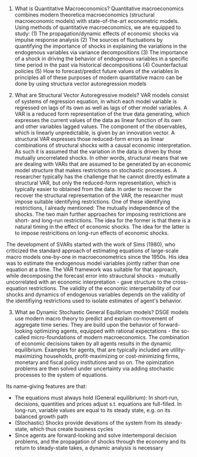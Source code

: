 1. What is Quantitative Macroeconomics?
Quantitative macroeconomics combines modern theoretica macroeconomics (structural macroeconomic models) with state-of-the-art econometric models. 
Using methods of quantitative macroeconomics, we are equipped to study:
(1) The propagation/dynamic effects of economic shocks via impulse response analysis
(2) The sources of fluctuations by quantifying the importance of shocks in explaining the variations in the endogenous variables via variance decompositions
(3) The importance of a shock in driving the behavior of endogenous variables in a specific time period in the past via historical decompositions
(4) Counterfactual policies
(5) How to forecast/predict future values of the variables
In principles all of these purposes of modern quantitative macro can be done by using structura vector autoregression models 

2. What are Structural Vector Autoregressive models?
VAR models consist of systems of regression equation, in which each model variable is regressed on lags of its own as well as lags of other model variables. 
A VAR is a reduced form representation of the true data generating, which expresses the current values of the data as linear function of its own and other variables lagged values.
The component of the observables, which is linearly unpredictable, is given by an innovation vector. 
A structural VAR expresses those reduced-form errors as linear combinations of structural shocks with a causal economic interpretation. 
As such it is assumed that the variation in the data is driven by those mutually uncorrelated shocks. 
In other words, structural means that we are dealing with VARs that are assumed to be generated by an economic model structure that makes restrictions on stochastic processes. 
A researcher typically has the challenge that he cannot directly estimate a structural VAR, but only the reduced-form representation, which is typically easier to obtained from the data. 
In order to recover the recover the structural representation of the VAR, the researcher must impose suitable identifying restrictions. 
One of these identifying restrictions, I already mentioned: The mutually independence of the shocks. The two main further approaches for imposing restrictions are short- and long-run restrictions. 
The idea for the former is that there is a natural timing in the effect of economic shocks. The idea for the latter is to impose restricitions on long-run effects of economic shocks.

The development of SVARs started with the work of Sims (1980), who criticized the standard approach of estimating equations of large-scale macro models one-by-one in macroeconometrics since the 1950s.
His idea was to estimate the endogenous model variables jointly rather than one equation at a time. 
The VAR framework was suitable for that approach, while decomposing the forecast error into strauctural shocks - mutually uncorrelated with an economic interpretation - gave structure to the cross-equation restrictions.
The validity of the economic interpertability of our shocks and dynamics of endogenous variables depends on the validity of the identifiying restrictions used to isolate estimates of agent's behavior.

3. What ae Dynamic Stochastic General Equlibrium models?
DSGE models use modern macro theory to predict and explain co-movement of aggregate time series. 
They are build upon the behavior of forward-looking optimizing agents, equipped with rational expectations - the so-called micro-foundations of modern macroeconomics. 
The combination of economic decisions taken by all agents results in the dynamic equilibrium. 
Examples for agents, that are typically included are utility-maximizing households, profit-maximizing or cost-minimizing firms, monetary and fiscal policy institutions and so on.
The opimization problems are then solved under uncertainty via adding stochastic processes to the system of equations.

Its name-giving features are that:
- The equations must always hold (General equilibrium): In short-run, decisions, quantities and prices adjust s.t. equations are full-filled. In long-run, variable values are equal to its steady state, e.g. on its balanced growth path
- (Stochastic) Shocks provide devations of the system from its steady-state,  which thus create business cycles
- Since agents are forward-looking and solve intertemporal decision problems, and the propagation of shocks through the economy and its return to steady-state takes, a dynamic analysis is necessary